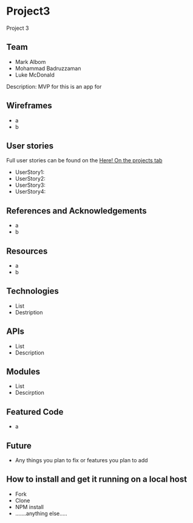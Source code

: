 # Project3
Project 3 

## Team 

- Mark Albom
- Mohammad Badruzzaman
- Luke McDonald

Description: MVP for this is an app for 

## Wireframes
- a
- b

## User stories 

Full user stories can be found on the [Here! On the projects tab](https://git.generalassemb.ly/HamiltonGroup1Project3/Project3/projects/1)
- UserStory1: 
- UserStory2: 
- UserStory3: 
- UserStory4: 

## References and Acknowledgements 
- a
- b

## Resources
- a
- b

## Technologies

- List
- Destription

## APIs

- List
- Description

## Modules

- List
- Descirption

## Featured Code 
- a

## Future 
- Any things you plan to fix or features you plan to add

## How to install and get it running on a local host
- Fork
- Clone
- NPM install
- .......anything else.....
